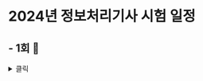 # 2024년 정보처리기사 시험 일정

## - 1회 🔖  

<details>
<summary> 클릭 </summary>
<div markdown="1">
</br>
  
- 필기시험 원서 접수 : 01.23 ~ 01.26
- 추가 접수 : 02.09
- 필기 시험 : 02.15 ~ 03.07
- 합격 발표 : 03.13
- 실기시험 원서 접수 : 03.26 ~ 03.29
- 실기 시험 : 04.27 ~ 05.12
- 1차 합격발표 : 05.29
- 2차 합격발표 : 06.18

</div>
</details>
